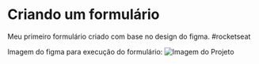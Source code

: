 # Criando um formulário
Meu primeiro formulário criado com base no design do figma. #rocketseat

Imagem do figma para execução do formulário:
<img src="https://imgur.com/Ci9b1B2" alt="Imagem do Projeto">
          
